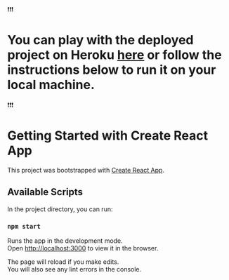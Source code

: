 :exclamation::exclamation::exclamation:
# You can play with the deployed project on Heroku [here](https://elevator-20spokes.herokuapp.com/) or follow the instructions below to run it on your local machine. 
:exclamation::exclamation::exclamation:


# Getting Started with Create React App

This project was bootstrapped with [Create React App](https://github.com/facebook/create-react-app).

## Available Scripts

In the project directory, you can run:

### `npm start`

Runs the app in the development mode.\
Open [http://localhost:3000](http://localhost:3000) to view it in the browser.

The page will reload if you make edits.\
You will also see any lint errors in the console.
